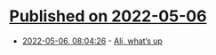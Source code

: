 # [Published on 2022-05-06](index.md)

* [2022-05-06, 08:04:26](https://news.ycombinator.com/item?id=31282602) - [Ali, what’s up](https://huntingbears.nl/2022/05/05/ali-whats-up/)
